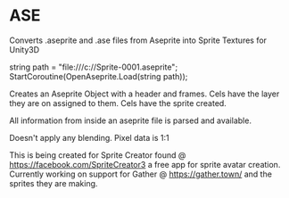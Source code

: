 # ASE
Converts .aseprite and .ase files from Aseprite into Sprite Textures for Unity3D

string path = "file:///c://Sprite-0001.aseprite";
StartCoroutine(OpenAseprite.Load(string path)); 


Creates an Aseprite Object with a header and frames.
Cels have the layer they are on assigned to them.
Cels have the sprite created.

All information from inside an aseprite file is parsed and available.

Doesn't apply any blending. Pixel data is 1:1

This is being created for Sprite Creator found @ https://facebook.com/SpriteCreator3 a free app for sprite avatar creation.
Currently working on support for Gather @ https://gather.town/ and the sprites they are making.
